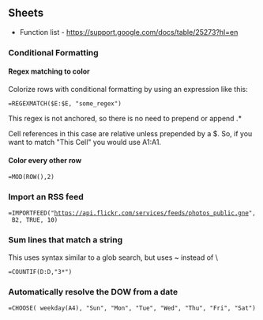 Sheets
------

-   Function list - <https://support.google.com/docs/table/25273?hl=en>

### Conditional Formatting

#### Regex matching to color

Colorize rows with conditional formatting by using an expression like
this:

`=REGEXMATCH($E:$E, "some_regex")`

This regex is not anchored, so there is no need to prepend or append .\*

Cell references in this case are relative unless prepended by a \$. So,
if you want to match "This Cell" you would use A1:A1.

#### Color every other row

`=MOD(ROW(),2)`

### Import an RSS feed

`=IMPORTFEED("`[`https://api.flickr.com/services/feeds/photos_public.gne`](https://api.flickr.com/services/feeds/photos_public.gne)`", B2, TRUE, 10)`

### Sum lines that match a string

This uses syntax similar to a glob search, but uses \~ instead of \\

`=COUNTIF(D:D,"3*")`

### Automatically resolve the DOW from a date

`=CHOOSE( weekday(A4), "Sun", "Mon", "Tue", "Wed", "Thu", "Fri", "Sat")`
